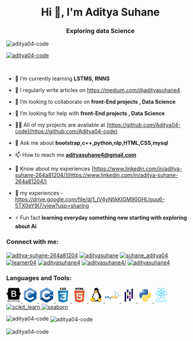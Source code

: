 <h1 align="center">Hi 👋, I'm Aditya Suhane</h1>
<h3 align="center">Exploring data Science</h3>

<p align="left"> <img src="https://komarev.com/ghpvc/?username=aditya04-code&label=Profile%20views&color=0e75b6&style=flat" alt="aditya04-code" /> </p>

<p align="left"> <a href="https://github.com/ryo-ma/github-profile-trophy"><img src="https://github-profile-trophy.vercel.app/?username=aditya04-code" alt="aditya04-code" /></a> </p>

<p align="left"> <a href="https://twitter.com/" target="blank"><img src="https://img.shields.io/twitter/follow/?logo=twitter&style=for-the-badge" alt="" /></a> </p>

- 🌱 I’m currently learning **LSTMS, RNNS**
- 📝 I regularly write articles on https://medium.com/@adityasuhane4
- 👯 I’m looking to collaborate on **front-End projects , Data Science**

- 🤝 I’m looking for help with **front-End projects , Data Science**

- 👨‍💻 All of my projects are available at [https://github.com/Aditya04-code](https://github.com/Aditya04-code)

- 💬 Ask me about **bootstrap,c++,python,nlp,HTML,CSS,mysql**

- 📫 How to reach me **adityasuhane4@gmail.com**

- 📄 Know about my experiences [https://www.linkedin.com/in/aditya-suhane-264a81204/](https://www.linkedin.com/in/aditya-suhane-264a81204/)

- 📄 my experiences - https://drive.google.com/file/d/1_IV4yNfAKIGM90GHLlguu6-5TX0eY9I7/view?usp=sharing

- ⚡ Fun fact **learning everyday something new starting with exploring about Ai**

<h3 align="left">Connect with me:</h3>
<p align="left">
<a href="https://linkedin.com/in/aditya-suhane-264a81204" target="blank"><img align="center" src="https://raw.githubusercontent.com/rahuldkjain/github-profile-readme-generator/master/src/images/icons/Social/linked-in-alt.svg" alt="aditya-suhane-264a81204" height="30" width="40" /></a>
<a href="https://kaggle.com/adityasuhane" target="blank"><img align="center" src="https://raw.githubusercontent.com/rahuldkjain/github-profile-readme-generator/master/src/images/icons/Social/kaggle.svg" alt="adityasuhane" height="30" width="40" /></a>
<a href="https://instagram.com/suhane_aditya04" target="blank"><img align="center" src="https://raw.githubusercontent.com/rahuldkjain/github-profile-readme-generator/master/src/images/icons/Social/instagram.svg" alt="suhane_aditya04" height="30" width="40" /></a>
<a href="https://www.codechef.com/users/learner04" target="blank"><img align="center" src="https://cdn.jsdelivr.net/npm/simple-icons@3.1.0/icons/codechef.svg" alt="learner04" height="30" width="40" /></a>
<a href="https://www.hackerrank.com/adityasuhane4" target="blank"><img align="center" src="https://raw.githubusercontent.com/rahuldkjain/github-profile-readme-generator/master/src/images/icons/Social/hackerrank.svg" alt="adityasuhane4" height="30" width="40" /></a>
<a href="https://www.leetcode.com/adityasuhane4/" target="blank"><img align="center" src="https://raw.githubusercontent.com/rahuldkjain/github-profile-readme-generator/master/src/images/icons/Social/leet-code.svg" alt="adityasuhane4/" height="30" width="40" /></a>
<a href="https://auth.geeksforgeeks.org/user/adityasuhane4" target="blank"><img align="center" src="https://raw.githubusercontent.com/rahuldkjain/github-profile-readme-generator/master/src/images/icons/Social/geeks-for-geeks.svg" alt="adityasuhane4" height="30" width="40" /></a>
</p>

<h3 align="left">Languages and Tools:</h3>
<p align="left"> <a href="https://getbootstrap.com" target="_blank" rel="noreferrer"> <img src="https://raw.githubusercontent.com/devicons/devicon/master/icons/bootstrap/bootstrap-plain-wordmark.svg" alt="bootstrap" width="40" height="40"/> </a> <a href="https://www.cprogramming.com/" target="_blank" rel="noreferrer"> <img src="https://raw.githubusercontent.com/devicons/devicon/master/icons/c/c-original.svg" alt="c" width="40" height="40"/> </a> <a href="https://www.w3schools.com/cpp/" target="_blank" rel="noreferrer"> <img src="https://raw.githubusercontent.com/devicons/devicon/master/icons/cplusplus/cplusplus-original.svg" alt="cplusplus" width="40" height="40"/> </a> <a href="https://www.w3schools.com/css/" target="_blank" rel="noreferrer"> <img src="https://raw.githubusercontent.com/devicons/devicon/master/icons/css3/css3-original-wordmark.svg" alt="css3" width="40" height="40"/> </a> <a href="https://www.w3.org/html/" target="_blank" rel="noreferrer"> <img src="https://raw.githubusercontent.com/devicons/devicon/master/icons/html5/html5-original-wordmark.svg" alt="html5" width="40" height="40"/> </a> <a href="https://www.linux.org/" target="_blank" rel="noreferrer"> <img src="https://raw.githubusercontent.com/devicons/devicon/master/icons/linux/linux-original.svg" alt="linux" width="40" height="40"/> </a> <a href="https://www.mysql.com/" target="_blank" rel="noreferrer"> <img src="https://raw.githubusercontent.com/devicons/devicon/master/icons/mysql/mysql-original-wordmark.svg" alt="mysql" width="40" height="40"/> </a> <a href="https://pandas.pydata.org/" target="_blank" rel="noreferrer"> <img src="https://raw.githubusercontent.com/devicons/devicon/2ae2a900d2f041da66e950e4d48052658d850630/icons/pandas/pandas-original.svg" alt="pandas" width="40" height="40"/> </a> <a href="https://www.python.org" target="_blank" rel="noreferrer"> <img src="https://raw.githubusercontent.com/devicons/devicon/master/icons/python/python-original.svg" alt="python" width="40" height="40"/> </a> <a href="https://reactjs.org/" target="_blank" rel="noreferrer"> <img src="https://raw.githubusercontent.com/devicons/devicon/master/icons/react/react-original-wordmark.svg" alt="react" width="40" height="40"/> </a> <a href="https://scikit-learn.org/" target="_blank" rel="noreferrer"> <img src="https://upload.wikimedia.org/wikipedia/commons/0/05/Scikit_learn_logo_small.svg" alt="scikit_learn" width="40" height="40"/> </a> <a href="https://seaborn.pydata.org/" target="_blank" rel="noreferrer"> <img src="https://seaborn.pydata.org/_images/logo-mark-lightbg.svg" alt="seaborn" width="40" height="40"/> </a> </p>

<p><img align="left" src="https://github-readme-stats.vercel.app/api/top-langs?username=aditya04-code&show_icons=true&locale=en&layout=compact" alt="aditya04-code" /></p>

<p>&nbsp;<img align="center" src="https://github-readme-stats.vercel.app/api?username=aditya04-code&show_icons=true&locale=en" alt="aditya04-code" /></p>

<p><img align="center" src="https://github-readme-streak-stats.herokuapp.com/?user=aditya04-code&" alt="aditya04-code" /></p>

